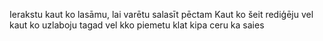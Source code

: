 Ierakstu kaut ko lasāmu, lai varētu salasīt pēctam 
Kaut ko šeit rediģēju 
vel kaut ko uzlaboju
tagad vel kko piemetu klat kipa ceru ka saies 
